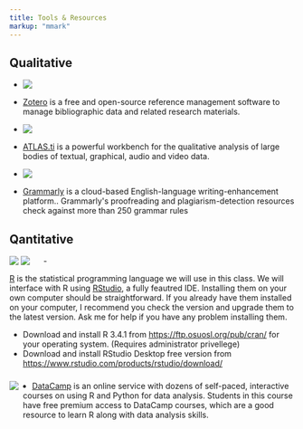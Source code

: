 ```yaml
---
title: Tools & Resources
markup: "mmark"
---
```


## Qualitative

- <img src="https://www.zotero.org/static/images/bs4theme/zotero-logo.1519312231.svg" style="max-width:15%;min-width:40px;float:left;" >
- [Zotero](https://www.zotero.org/) is a free and open-source reference management software to manage bibliographic data and related research materials.


- <img src="https://atlasti.com/assets/logo18_1.svg" style="max-width:15%;min-width:40px;float:left;" >
- [ATLAS.ti](https://atlasti.com/) is a powerful workbench for the qualitative analysis of large bodies of textual, graphical, audio and video data.

- <img src="https://static.grammarly.com/assets/files/997ea3a3690bda688b2a6d7407bb5eb9/logo.svg" style="max-width:15%;min-width:40px;float:left;" >
- [Grammarly](https://www.grammarly.com) is a cloud-based English-language writing-enhancement platform.. Grammarly's proofreading and plagiarism-detection resources check against more than 250 grammar rules
 

## Qantitative

-<img src="https://journal.r-project.org/RLogo.png" style="max-width:15%;min-width:20px;float:left;" > <img src="https://www.rstudio.com/wp-content/uploads/2016/09/RStudio-Logo-Blue-Gray-250.png" style="max-width:15%;min-width:40px;float:left;" >

[R](https://cran.r-project.org) is the statistical programming language we will use in this class. We will interface with R using [RStudio](https://www.rstudio.com), a fully feautred IDE. Installing them on your own computer should be straightforward. If you already have them installed on your computer, I recommend you check the version and upgrade them to the latest version. Ask me for help if you have any problem installing them.

- Download and install R 3.4.1 from https://ftp.osuosl.org/pub/cran/ for your operating system. (Requires administrator privellege)
- Download and install RStudio Desktop free version from https://www.rstudio.com/products/rstudio/download/


### <img src="https://campus.datacamp.com/static/media/logo-full-color.018b48cc.svg" style="max-width:15%;min-width:40px;float:left;" >

- [DataCamp](https://www.datacamp.com/groups/usp654-data-analysis-2/) is an online service with dozens of self-paced, interactive courses on using R and Python for data analysis. Students in this course have free premium access to DataCamp courses, which are a good resource to learn R along with data analysis skills.

